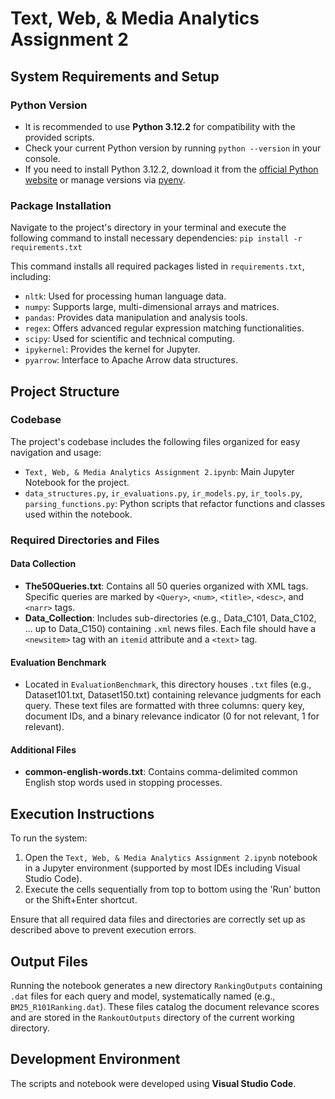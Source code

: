 # **Text, Web, & Media Analytics Assignment 2**

## System Requirements and Setup

### Python Version
- It is recommended to use **Python 3.12.2** for compatibility with the provided scripts.
- Check your current Python version by running `python --version` in your console.
- If you need to install Python 3.12.2, download it from the [official Python website](https://www.python.org/downloads/release/python-3122/) or manage versions via [pyenv](https://github.com/pyenv/pyenv).

### Package Installation
Navigate to the project's directory in your terminal and execute the following command to install necessary dependencies:
`pip install -r requirements.txt`

This command installs all required packages listed in `requirements.txt`, including:
- `nltk`: Used for processing human language data.
- `numpy`: Supports large, multi-dimensional arrays and matrices.
- `pandas`: Provides data manipulation and analysis tools.
- `regex`: Offers advanced regular expression matching functionalities.
- `scipy`: Used for scientific and technical computing.
- `ipykernel`: Provides the kernel for Jupyter.
- `pyarrow`: Interface to Apache Arrow data structures.

## Project Structure

### Codebase
The project's codebase includes the following files organized for easy navigation and usage:
- `Text, Web, & Media Analytics Assignment 2.ipynb`: Main Jupyter Notebook for the project.
- `data_structures.py`, `ir_evaluations.py`, `ir_models.py`, `ir_tools.py`, `parsing_functions.py`: Python scripts that refactor functions and classes used within the notebook.

### Required Directories and Files

#### Data Collection
- **The50Queries.txt**: Contains all 50 queries organized with XML tags. Specific queries are marked by `<Query>`, `<num>`, `<title>`, `<desc>`, and `<narr>` tags.
- **Data_Collection**: Includes sub-directories (e.g., Data_C101, Data_C102, ... up to Data_C150) containing `.xml` news files. Each file should have a `<newsitem>` tag with an `itemid` attribute and a `<text>` tag.

#### Evaluation Benchmark
- Located in `EvaluationBenchmark`, this directory houses `.txt` files (e.g., Dataset101.txt, Dataset150.txt) containing relevance judgments for each query. These text files are formatted with three columns: query key, document IDs, and a binary relevance indicator (0 for not relevant, 1 for relevant).

#### Additional Files
- **common-english-words.txt**: Contains comma-delimited common English stop words used in stopping processes.

## Execution Instructions

To run the system:
1. Open the `Text, Web, & Media Analytics Assignment 2.ipynb` notebook in a Jupyter environment (supported by most IDEs including Visual Studio Code).
2. Execute the cells sequentially from top to bottom using the 'Run' button or the Shift+Enter shortcut.

Ensure that all required data files and directories are correctly set up as described above to prevent execution errors.

## Output Files

Running the notebook generates a new directory `RankingOutputs` containing `.dat` files for each query and model, systematically named (e.g., `BM25_R101Ranking.dat`). These files catalog the document relevance scores and are stored in the `RankoutOutputs` directory of the current working directory.

## Development Environment

The scripts and notebook were developed using **Visual Studio Code**.